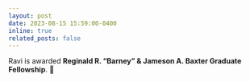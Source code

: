 ```yaml
---
layout: post
date: 2023-08-15 15:59:00-0400
inline: true
related_posts: false
---
```


Ravi is awarded <b>Reginald R. “Barney” & Jameson A. Baxter Graduate Fellowship</b>. :confetti_ball: